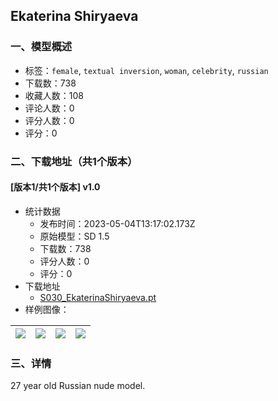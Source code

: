 ## Ekaterina Shiryaeva
### 一、模型概述

- 标签：`female`, `textual inversion`, `woman`, `celebrity`, `russian`
- 下载数：738
- 收藏人数：108
- 评论人数：0
- 评分人数：0
- 评分：0

### 二、下载地址（共1个版本）

#### [版本1/共1个版本] v1.0

- 统计数据
  - 发布时间：2023-05-04T13:17:02.173Z
  - 原始模型：SD 1.5
  - 下载数：738
  - 评分人数：0
  - 评分：0
- 下载地址
  - [S030_EkaterinaShiryaeva.pt](https://civitai.com/api/download/models/62206)
- 样例图像：

| <img src="https://image.civitai.com/xG1nkqKTMzGDvpLrqFT7WA/010a384b-9d74-4737-85b0-b2e0d37baff5/width=450/683612.jpeg" /> | <img src="https://image.civitai.com/xG1nkqKTMzGDvpLrqFT7WA/e254f0a1-4239-499d-bc9a-40aa03c04f79/width=450/683614.jpeg" /> | <img src="https://image.civitai.com/xG1nkqKTMzGDvpLrqFT7WA/29951f70-4e97-45e5-ae02-1891576b56ec/width=450/683618.jpeg" /> | <img src="https://image.civitai.com/xG1nkqKTMzGDvpLrqFT7WA/a69d5172-5fb0-4729-8acf-a10ea05102c5/width=450/683622.jpeg" /> |
| ---- | ---- | ---- | ---- |


### 三、详情
<p>27 year old Russian nude model.</p>